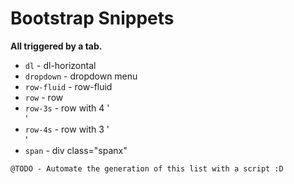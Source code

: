 # Bootstrap Snippets

__All triggered by a tab.__

* `dl` - dl-horizontal
* `dropdown` - dropdown menu
* `row-fluid` - row-fluid
* `row` - row
* `row-3s` - row with 4 '<div class="span3"></div>'
* `row-4s` - row with 3 '<div class="span4"></div>'
* `span` - div class="spanx"

```
@TODO - Automate the generation of this list with a script :D
```
